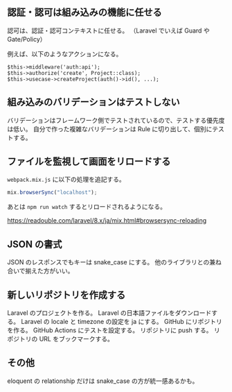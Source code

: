 ## 認証・認可は組み込みの機能に任せる

認可は、認証・認可コンテキストに任せる。
（Laravel でいえば Guard や Gate/Policy）

例えば、以下のようなアクションになる。

```
$this->middleware('auth:api');
$this->authorize('create', Project::class);
$this->usecase->createProject(auth()->id(), ...);
```

## 組み込みのバリデーションはテストしない

バリデーションはフレームワーク側でテストされているので、テストする優先度は低い。
自分で作った複雑なバリデーションは Rule に切り出して、個別にテストする。

## ファイルを監視して画面をリロードする

`webpack.mix.js` に以下の処理を追記する。

```js
mix.browserSync("localhost");
```

あとは `npm run watch` するとリロードされるようになる。

https://readouble.com/laravel/8.x/ja/mix.html#browsersync-reloading

## JSON の書式

JSON のレスポンスでもキーは snake_case にする。
他のライブラリとの兼ね合いで揃えた方がいい。

## 新しいリポジトリを作成する

Laravel のプロジェクトを作る。
Laravel の日本語ファイルをダウンロードする。
Laravel の locale と timezone の設定を ja にする。
GitHub にリポジトリを作る。
GitHub Actions にテストを設定する。
リポジトリに push する。
リポジトリの URL をブックマークする。

## その他

eloquent の relationship だけは snake_case の方が統一感あるかも。

